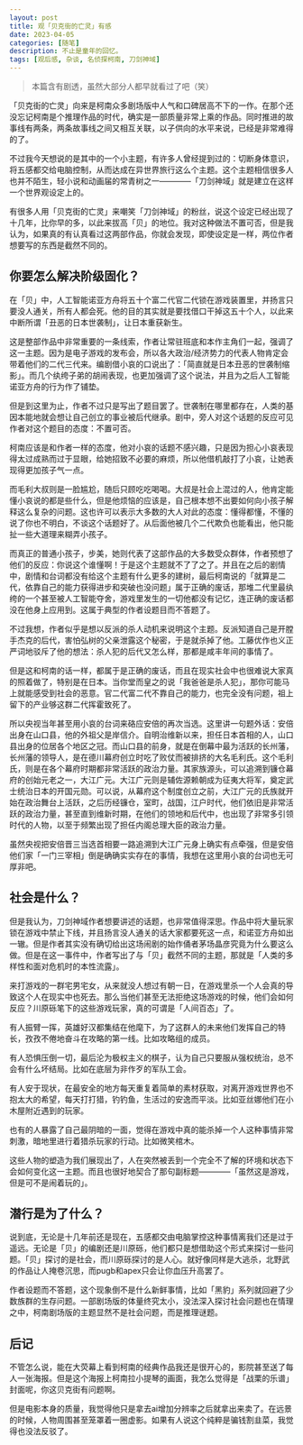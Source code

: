 ```yaml
---
layout: post
title: 观「贝克街的亡灵」有感
date: 2023-04-05
categories: [随笔]
description: 不止是童年的回忆。
tags: [观后感, 杂谈, 名侦探柯南, 刀剑神域]
---
```


> 本篇含有剧透，虽然大部分人都早就看过了吧（笑）

「贝克街的亡灵」向来是柯南众多剧场版中人气和口碑居高不下的一作。在那个还没忘记柯南是个推理作品的时代，确实是一部质量非常上乘的作品。同时推进的故事线有两条，两条故事线之间又相互关联，以子供向的水平来说，已经是非常难得的了。

不过我今天想说的是其中的一个小主题，有许多人曾经提到过的：切断身体意识，将五感都交给电脑控制，从而达成在异世界旅行这么个主题。这个主题相信很多人也并不陌生，轻小说和动画届的常青树之一————「刀剑神域」就是建立在这样一个世界观设定上的。

有很多人用「贝克街的亡灵」来嘲笑「刀剑神域」的粉丝，说这个设定已经出现了十几年，比你早的多，以此来拔高「贝」的地位。我对这种做法不置可否，但是我认为，如果真的有认真看过这两部作品，你就会发现，即使设定是一样，两位作者想要写的东西是截然不同的。

## 你要怎么解决阶级固化？

在「贝」中，人工智能诺亚方舟将五十个富二代官二代锁在游戏装置里，并扬言只要没人通关，所有人都会死。他的目的其实就是要找借口干掉这五十个人，以此来中断所谓「丑恶的日本世袭制」，让日本重获新生。

这是整部作品中非常重要的一条线索，作者让常驻班底和本作主角们一起，强调了这一主题。因为是电子游戏的发布会，所以各大政治/经济势力的代表人物肯定会带着他们的二代三代来。编剧借小哀的口说出了：「简直就是日本丑恶的世袭制缩影」。而几个纨绔子弟的胡闹表现，也更加强调了这个说法，并且为之后人工智能诺亚方舟的行为作了铺垫。

但是到这里为止，作者不过只是写出了题目罢了。世袭制在哪里都存在，人类的基因本能地就会想让自己创立的事业被后代继承。剧中，旁人对这个话题的反应可见作者对这个题目的态度：不置可否。

柯南应该是和作者一样的态度，他对小哀的话题不感兴趣，只是因为担心小哀表现得太过成熟而过于显眼，给她招致不必要的麻烦，所以他借机敲打了小哀，让她表现得更加孩子气一点。

而毛利大叔则是一脸尴尬，随后只顾吃吃喝喝。大叔是社会上混过的人，他肯定能懂小哀说的都是些什么，但是他烦恼的应该是，自己根本想不出要如何向小孩子解释这么复杂的问题。这也许可以表示大多数的大人对此的态度：懂得都懂，不懂的说了你也不明白，不谈这个话题好了。从后面他被几个二代欺负也能看出，他只能扯一些大道理来糊弄小孩子。

而真正的普通小孩子，步美，她则代表了这部作品的大多数受众群体，作者预想了他们的反应：你说这个谁懂啊！于是这个主题就不了了之了。并且在之后的剧情中，剧情和台词都没有给这个主题有什么更多的建树，最后柯南说的「就算是二代，依靠自己的能力获得进步和突破也没问题」属于正确的废话，那堆二代里最纨绔的一个甚至被人工智能夺舍，游戏里发生的一切他都没有记忆，连正确的废话都没在他身上应用到。这属于典型的作者设题目而不答题了。

不过我想，作者似乎是想以反派的杀人动机来说明这个主题。反派知道自己是开膛手杰克的后代，害怕弘树的父亲泄露这个秘密，于是就杀掉了他。工藤优作也义正严词地驳斥了他的想法：杀人犯的后代又怎么样，那都是咸丰年间的事情了。

但是这和柯南的话一样，都属于是正确的废话，而且在现实社会中也很难说大家真的照着做了，特别是在日本。当你堂而皇之的说「我爸爸是杀人犯」，那你可能马上就能感受到社会的恶意。官二代富二代不靠自己的能力，也完全没有问题，祖上留下的产业够这群二代挥霍致死了。

所以央视当年甚至用小哀的台词来硌应安倍的再次当选。这里讲一句题外话：安倍出身在山口县，他的外祖父是岸信介。自明治维新以来，担任日本首相的人，山口县出身的位居各个地区之冠。而山口县的前身，就是在倒幕中最为活跃的长州藩，长州藩的领导人，是在德川幕府创立时吃了败仗而被排挤的大名毛利氏。这个毛利氏，则是在各个幕府时期都非常活跃的政治力量。其家族源头，可以追溯到镰仓幕府的创始元老之一，大江广元。大江广元则是辅佐源赖朝成为征夷大将军，奠定武士统治日本的开国元勋。可以说，从幕府这个制度创立之前，大江广元的氏族就开始在政治舞台上活跃，之后历经镰仓，室町，战国，江户时代，他们依旧是非常活跃的政治力量，甚至直到维新时期，在他们的领地和后代中，也出现了非常多引领时代的人物，以至于频繁出现了担任内阁总理大臣的政治力量。

虽然央视把安倍晋三当选首相要一路追溯到大江广元身上确实有点牵强，但是安倍他们家「一门三宰相」倒是确确实实存在的事情，我想在这里用小哀的台词也无可厚非吧。

## 社会是什么？

但是我认为，刀剑神域作者想要讲述的话题，也非常值得深思。作品中将大量玩家锁在游戏中禁止下线，并且扬言没人通关的话大家都要死这一点，和诺亚方舟如出一辙。但是作者其实没有确切给出这场闹剧的始作俑者茅场晶彦究竟为什么要这么做。但是在这一事件中，作者写出了与「贝」截然不同的主题，那就是「人类的多样性和面对危机时的本性流露」。

来打游戏的一群宅男宅女，从来就没人想过有朝一日，在游戏里杀一个人会真的导致这个人在现实中也死去。那么当他们甚至无法拒绝这场游戏的时候，他们会如何反应？川原砾笔下的这些游戏玩家，真的可谓是「人间百态」了。

有人振臂一挥，英雄好汉都集结在他麾下，为了这群人的未来他们发挥自己的特长，孜孜不倦地奋斗在攻略的第一线。比如攻略组的成员。

有人恐惧压倒一切，最后沦为极权主义的棋子，认为自己只要服从强权统治，总不会有什么坏结局。比如在底层为非作歹的军队工会。

有人安于现状，在最安全的地方每天重复着简单的素材获取，对离开游戏世界也不抱太大的希望，每天打打猎，钓钓鱼，生活过的安逸而平淡。比如亚丝娜他们在小木屋附近遇到的玩家。

也有的人暴露了自己最阴暗的一面，觉得在游戏中真的能杀掉一个人这种事情非常刺激，暗地里进行着猎杀玩家的行动。比如微笑棺木。

这些人物的塑造为我们展现出了，人在突然被丢到一个完全不了解的环境和状态下会如何变化这一主题。而且也很好地契合了那句副标题————「虽然这是游戏，但是可不是闹着玩的」。

## 潜行是为了什么？

说到底，无论是十几年前还是现在，五感都交由电脑掌控这种事情离我们还是过于遥远。无论是「贝」的编剧还是川原砾，他们都只是想借助这个形式来探讨一些问题。「贝」探讨的是社会，而川原砾探讨的是人心。就好像同样是大逃杀，北野武的作品让人掩卷沉思，而pugb和apex只会让你血压升高罢了。

作者设题而不答题，这个现象倒不是什么新鲜事情，比如「黑豹」系列就回避了少数族群的生存问题。一部剧场版的体量终究太小，没法深入探讨社会问题也在情理之中，柯南剧场版的主题显然不是社会问题，而是推理谜题。

## 后记

不管怎么说，能在大荧幕上看到柯南的经典作品我还是很开心的，影院甚至送了每人一张海报。但是这个海报上柯南拉小提琴的画面，我怎么觉得是「战栗的乐谱」封面呢，你这贝克街有问题啊。

但是电影本身的质量，我觉得他只是拿去ai增加分辨率之后就拿出来卖了。在远景的时候，人物周围甚至笼罩着一圈虚影。如果有人说这个纯粹是骗钱割韭菜，我觉得也没法反驳了。
